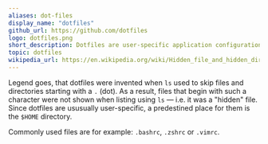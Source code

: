 ```yaml
---
aliases: dot-files
display_name: "dotfiles"
github_url: https://github.com/dotfiles
logo: dotfiles.png
short_description: Dotfiles are user-specific application configuration files.
topic: dotfiles
wikipedia_url: https://en.wikipedia.org/wiki/Hidden_file_and_hidden_directory#Unix_and_Unix-like_environments
---
```

Legend goes, that dotfiles were invented when `ls` used to skip files and directories starting with a `.` (dot). As a result, files that begin with such a character were not shown when listing using `ls` — i.e. it was a "hidden" file. Since dotfiles are ususually user-specific, a predestined place for them is the `$HOME` directory.

Commonly used files are for example: `.bashrc`, `.zshrc` or `.vimrc`.
